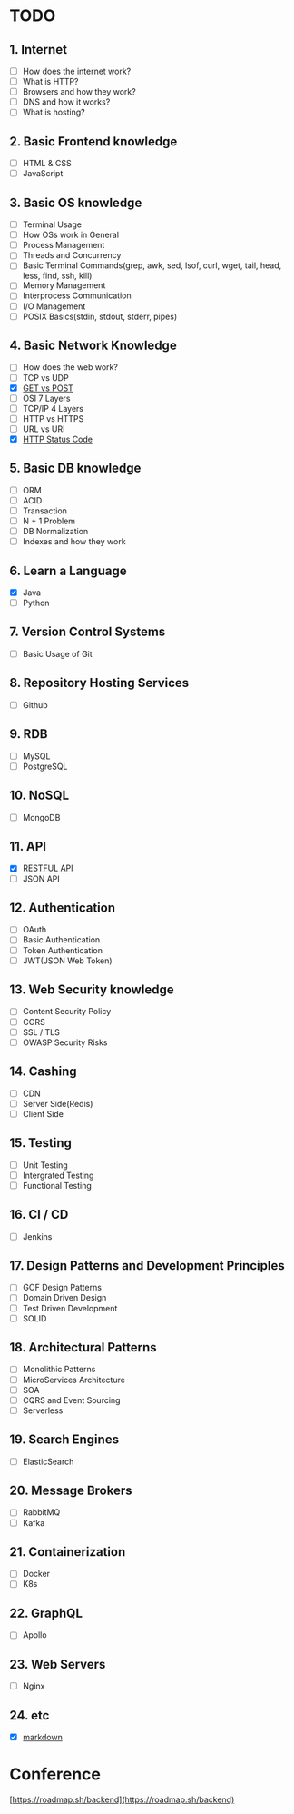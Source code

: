 # TODO

## 1\. Internet

-   [ ]  How does the internet work?
-   [ ]  What is HTTP?
-   [ ]  Browsers and how they work?
-   [ ]  DNS and how it works?
-   [ ]  What is hosting?

## 2\. Basic Frontend knowledge

-   [ ]  HTML & CSS
-   [ ]  JavaScript

## 3\. Basic OS knowledge

-   [ ]  Terminal Usage
-   [ ]  How OSs work in General
-   [ ]  Process Management
-   [ ]  Threads and Concurrency
-   [ ]  Basic Terminal Commands(grep, awk, sed, lsof, curl, wget, tail, head, less, find, ssh, kill)
-   [ ]  Memory Management
-   [ ]  Interprocess Communication
-   [ ]  I/O Management
-   [ ]  POSIX Basics(stdin, stdout, stderr, pipes)

## 4\. Basic Network Knowledge

-   [ ]  How does the web work?
-   [ ]  TCP vs UDP
-   [X]  [GET vs POST](https://github.com/blackhoal/Study/blob/main/Network/GET%20VS%20POST.md)
-   [ ]  OSI 7 Layers
-   [ ]  TCP/IP 4 Layers
-   [ ]  HTTP vs HTTPS
-   [ ]  URL vs URI
-   [X]  [HTTP Status Code](https://github.com/blackhoal/Study/blob/main/Network/Http%20Status%20Code.md)

## 5\. Basic DB knowledge

-   [ ]  ORM
-   [ ]  ACID
-   [ ]  Transaction
-   [ ]  N + 1 Problem
-   [ ]  DB Normalization
-   [ ]  Indexes and how they work

## 6\. Learn a Language

-   [X]  Java
-   [ ]  Python

## 7\. Version Control Systems

-   [ ]  Basic Usage of Git

## 8\. Repository Hosting Services

-   [ ]  Github

## 9\. RDB

-   [ ]  MySQL
-   [ ]  PostgreSQL

## 10\. NoSQL

-   [ ]  MongoDB

## 11\. API

-   [X]  [RESTFUL API](https://github.com/blackhoal/TIL/blob/master/JAVA/WEB/Spring/Chapter%2012/Notes.md)
-   [ ]  JSON API

## 12\. Authentication

-   [ ]  OAuth
-   [ ]  Basic Authentication
-   [ ]  Token Authentication
-   [ ]  JWT(JSON Web Token)

## 13\. Web Security knowledge

-   [ ]  Content Security Policy
-   [ ]  CORS
-   [ ]  SSL / TLS
-   [ ]  OWASP Security Risks

## 14\. Cashing

-   [ ]  CDN
-   [ ]  Server Side(Redis)
-   [ ]  Client Side

## 15\. Testing

-   [ ]  Unit Testing
-   [ ]  Intergrated Testing
-   [ ]  Functional Testing

## 16\. CI / CD

-   [ ]  Jenkins

## 17\. Design Patterns and Development Principles

-   [ ]  GOF Design Patterns
-   [ ]  Domain Driven Design
-   [ ]  Test Driven Development
-   [ ]  SOLID

## 18\. Architectural Patterns

-   [ ]  Monolithic Patterns
-   [ ]  MicroServices Architecture
-   [ ]  SOA
-   [ ]  CQRS and Event Sourcing
-   [ ]  Serverless

## 19\. Search Engines

-   [ ]  ElasticSearch

## 20\. Message Brokers

-   [ ]  RabbitMQ
-   [ ]  Kafka

## 21\. Containerization

-   [ ]  Docker
-   [ ]  K8s

## 22\. GraphQL

-   [ ]  Apollo

## 23\. Web Servers

-   [ ]  Nginx

## 24\. etc

-   [X]  [markdown](https://github.com/blackhoal/Study/blob/main/Markdown%20%EB%AC%B8%EB%B2%95.md)

# Conference

[https://roadmap.sh/backend](https://roadmap.sh/backend)
